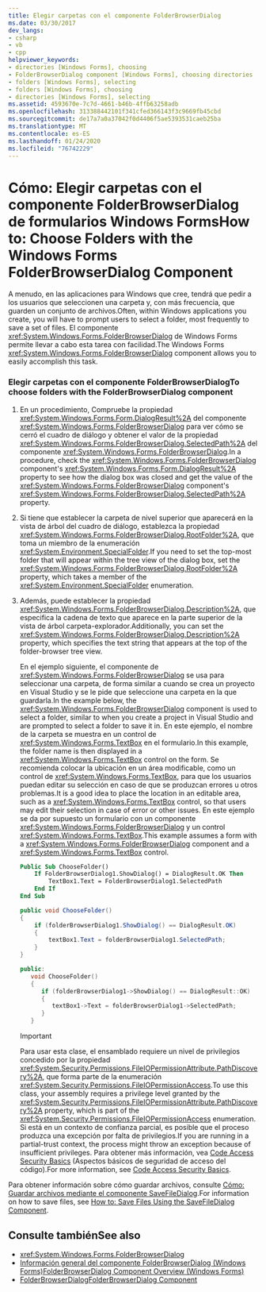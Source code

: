 ```yaml
---
title: Elegir carpetas con el componente FolderBrowserDialog
ms.date: 03/30/2017
dev_langs:
- csharp
- vb
- cpp
helpviewer_keywords:
- directories [Windows Forms], choosing
- FolderBrowserDialog component [Windows Forms], choosing directories
- folders [Windows Forms], selecting
- folders [Windows Forms], choosing
- directories [Windows Forms], selecting
ms.assetid: 4593670e-7c7d-4661-b46b-4ffb63258adb
ms.openlocfilehash: 313388442101f341cfed366143f3c9669fb45cbd
ms.sourcegitcommit: de17a7a0a37042f0d4406f5ae5393531caeb25ba
ms.translationtype: MT
ms.contentlocale: es-ES
ms.lasthandoff: 01/24/2020
ms.locfileid: "76742229"
---
```

# <a name="how-to-choose-folders-with-the-windows-forms-folderbrowserdialog-component"></a><span data-ttu-id="4ef7d-102">Cómo: Elegir carpetas con el componente FolderBrowserDialog de formularios Windows Forms</span><span class="sxs-lookup"><span data-stu-id="4ef7d-102">How to: Choose Folders with the Windows Forms FolderBrowserDialog Component</span></span>

<span data-ttu-id="4ef7d-103">A menudo, en las aplicaciones para Windows que cree, tendrá que pedir a los usuarios que seleccionen una carpeta y, con más frecuencia, que guarden un conjunto de archivos.</span><span class="sxs-lookup"><span data-stu-id="4ef7d-103">Often, within Windows applications you create, you will have to prompt users to select a folder, most frequently to save a set of files.</span></span> <span data-ttu-id="4ef7d-104">El componente <xref:System.Windows.Forms.FolderBrowserDialog> de Windows Forms permite llevar a cabo esta tarea con facilidad.</span><span class="sxs-lookup"><span data-stu-id="4ef7d-104">The Windows Forms <xref:System.Windows.Forms.FolderBrowserDialog> component allows you to easily accomplish this task.</span></span>

### <a name="to-choose-folders-with-the-folderbrowserdialog-component"></a><span data-ttu-id="4ef7d-105">Elegir carpetas con el componente FolderBrowserDialog</span><span class="sxs-lookup"><span data-stu-id="4ef7d-105">To choose folders with the FolderBrowserDialog component</span></span>

1. <span data-ttu-id="4ef7d-106">En un procedimiento, Compruebe la propiedad <xref:System.Windows.Forms.Form.DialogResult%2A> del componente <xref:System.Windows.Forms.FolderBrowserDialog> para ver cómo se cerró el cuadro de diálogo y obtener el valor de la propiedad <xref:System.Windows.Forms.FolderBrowserDialog.SelectedPath%2A> del componente <xref:System.Windows.Forms.FolderBrowserDialog>.</span><span class="sxs-lookup"><span data-stu-id="4ef7d-106">In a procedure, check the <xref:System.Windows.Forms.FolderBrowserDialog> component's <xref:System.Windows.Forms.Form.DialogResult%2A> property to see how the dialog box was closed and get the value of the <xref:System.Windows.Forms.FolderBrowserDialog> component's <xref:System.Windows.Forms.FolderBrowserDialog.SelectedPath%2A> property.</span></span>

2. <span data-ttu-id="4ef7d-107">Si tiene que establecer la carpeta de nivel superior que aparecerá en la vista de árbol del cuadro de diálogo, establezca la propiedad <xref:System.Windows.Forms.FolderBrowserDialog.RootFolder%2A>, que toma un miembro de la enumeración <xref:System.Environment.SpecialFolder>.</span><span class="sxs-lookup"><span data-stu-id="4ef7d-107">If you need to set the top-most folder that will appear within the tree view of the dialog box, set the <xref:System.Windows.Forms.FolderBrowserDialog.RootFolder%2A> property, which takes a member of the <xref:System.Environment.SpecialFolder> enumeration.</span></span>

3. <span data-ttu-id="4ef7d-108">Además, puede establecer la propiedad <xref:System.Windows.Forms.FolderBrowserDialog.Description%2A>, que especifica la cadena de texto que aparece en la parte superior de la vista de árbol carpeta-explorador.</span><span class="sxs-lookup"><span data-stu-id="4ef7d-108">Additionally, you can set the <xref:System.Windows.Forms.FolderBrowserDialog.Description%2A> property, which specifies the text string that appears at the top of the folder-browser tree view.</span></span>

    <span data-ttu-id="4ef7d-109">En el ejemplo siguiente, el componente de <xref:System.Windows.Forms.FolderBrowserDialog> se usa para seleccionar una carpeta, de forma similar a cuando se crea un proyecto en Visual Studio y se le pide que seleccione una carpeta en la que guardarla.</span><span class="sxs-lookup"><span data-stu-id="4ef7d-109">In the example below, the <xref:System.Windows.Forms.FolderBrowserDialog> component is used to select a folder, similar to when you create a project in Visual Studio and are prompted to select a folder to save it in.</span></span> <span data-ttu-id="4ef7d-110">En este ejemplo, el nombre de la carpeta se muestra en un control de <xref:System.Windows.Forms.TextBox> en el formulario.</span><span class="sxs-lookup"><span data-stu-id="4ef7d-110">In this example, the folder name is then displayed in a <xref:System.Windows.Forms.TextBox> control on the form.</span></span> <span data-ttu-id="4ef7d-111">Se recomienda colocar la ubicación en un área modificable, como un control de <xref:System.Windows.Forms.TextBox>, para que los usuarios puedan editar su selección en caso de que se produzcan errores u otros problemas.</span><span class="sxs-lookup"><span data-stu-id="4ef7d-111">It is a good idea to place the location in an editable area, such as a <xref:System.Windows.Forms.TextBox> control, so that users may edit their selection in case of error or other issues.</span></span> <span data-ttu-id="4ef7d-112">En este ejemplo se da por supuesto un formulario con un componente <xref:System.Windows.Forms.FolderBrowserDialog> y un control <xref:System.Windows.Forms.TextBox>.</span><span class="sxs-lookup"><span data-stu-id="4ef7d-112">This example assumes a form with a <xref:System.Windows.Forms.FolderBrowserDialog> component and a <xref:System.Windows.Forms.TextBox> control.</span></span>

    ```vb
    Public Sub ChooseFolder()
        If FolderBrowserDialog1.ShowDialog() = DialogResult.OK Then
            TextBox1.Text = FolderBrowserDialog1.SelectedPath
        End If
    End Sub
    ```

    ```csharp
    public void ChooseFolder()
    {
        if (folderBrowserDialog1.ShowDialog() == DialogResult.OK)
        {
            textBox1.Text = folderBrowserDialog1.SelectedPath;
        }
    }
    ```

    ```cpp
    public:
       void ChooseFolder()
       {
          if (folderBrowserDialog1->ShowDialog() == DialogResult::OK)
          {
             textBox1->Text = folderBrowserDialog1->SelectedPath;
          }
       }
    ```

    > [!IMPORTANT]
    > <span data-ttu-id="4ef7d-113">Para usar esta clase, el ensamblado requiere un nivel de privilegios concedido por la propiedad <xref:System.Security.Permissions.FileIOPermissionAttribute.PathDiscovery%2A>, que forma parte de la enumeración <xref:System.Security.Permissions.FileIOPermissionAccess>.</span><span class="sxs-lookup"><span data-stu-id="4ef7d-113">To use this class, your assembly requires a privilege level granted by the <xref:System.Security.Permissions.FileIOPermissionAttribute.PathDiscovery%2A> property, which is part of the <xref:System.Security.Permissions.FileIOPermissionAccess> enumeration.</span></span> <span data-ttu-id="4ef7d-114">Si está en un contexto de confianza parcial, es posible que el proceso produzca una excepción por falta de privilegios.</span><span class="sxs-lookup"><span data-stu-id="4ef7d-114">If you are running in a partial-trust context, the process might throw an exception because of insufficient privileges.</span></span> <span data-ttu-id="4ef7d-115">Para obtener más información, vea [Code Access Security Basics](../../misc/code-access-security-basics.md) (Aspectos básicos de seguridad de acceso del código).</span><span class="sxs-lookup"><span data-stu-id="4ef7d-115">For more information, see [Code Access Security Basics](../../misc/code-access-security-basics.md).</span></span>

<span data-ttu-id="4ef7d-116">Para obtener información sobre cómo guardar archivos, consulte [Cómo: Guardar archivos mediante el componente SaveFileDialog](how-to-save-files-using-the-savefiledialog-component.md).</span><span class="sxs-lookup"><span data-stu-id="4ef7d-116">For information on how to save files, see [How to: Save Files Using the SaveFileDialog Component](how-to-save-files-using-the-savefiledialog-component.md).</span></span>

## <a name="see-also"></a><span data-ttu-id="4ef7d-117">Consulte también</span><span class="sxs-lookup"><span data-stu-id="4ef7d-117">See also</span></span>

- <xref:System.Windows.Forms.FolderBrowserDialog>
- [<span data-ttu-id="4ef7d-118">Información general del componente FolderBrowserDialog (Windows Forms)</span><span class="sxs-lookup"><span data-stu-id="4ef7d-118">FolderBrowserDialog Component Overview (Windows Forms)</span></span>](folderbrowserdialog-component-overview-windows-forms.md)
- [<span data-ttu-id="4ef7d-119">FolderBrowserDialog</span><span class="sxs-lookup"><span data-stu-id="4ef7d-119">FolderBrowserDialog Component</span></span>](folderbrowserdialog-component-windows-forms.md)

